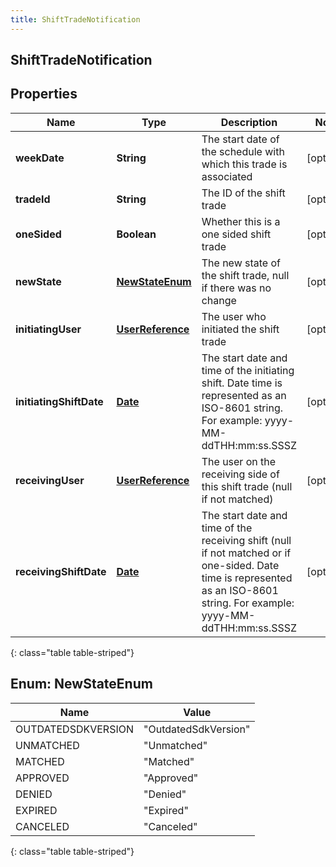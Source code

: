 ```yaml
---
title: ShiftTradeNotification
---
```

## ShiftTradeNotification


## Properties

| Name | Type | Description | Notes |
| ------------ | ------------- | ------------- | ------------- |
| **weekDate** | **String** | The start date of the schedule with which this trade is associated |  [optional] |
| **tradeId** | **String** | The ID of the shift trade |  [optional] |
| **oneSided** | **Boolean** | Whether this is a one sided shift trade |  [optional] |
| **newState** | [**NewStateEnum**](#NewStateEnum) | The new state of the shift trade, null if there was no change |  [optional] |
| **initiatingUser** | [**UserReference**](UserReference.html) | The user who initiated the shift trade |  [optional] |
| **initiatingShiftDate** | [**Date**](Date.html) | The start date and time of the initiating shift. Date time is represented as an ISO-8601 string. For example: yyyy-MM-ddTHH:mm:ss.SSSZ |  [optional] |
| **receivingUser** | [**UserReference**](UserReference.html) | The user on the receiving side of this shift trade (null if not matched) |  [optional] |
| **receivingShiftDate** | [**Date**](Date.html) | The start date and time of the receiving shift (null if not matched or if one-sided. Date time is represented as an ISO-8601 string. For example: yyyy-MM-ddTHH:mm:ss.SSSZ |  [optional] |
{: class="table table-striped"}


<a name="NewStateEnum"></a>

## Enum: NewStateEnum

| Name | Value |
| ---- | ----- |
| OUTDATEDSDKVERSION | &quot;OutdatedSdkVersion&quot; |
| UNMATCHED | &quot;Unmatched&quot; |
| MATCHED | &quot;Matched&quot; |
| APPROVED | &quot;Approved&quot; |
| DENIED | &quot;Denied&quot; |
| EXPIRED | &quot;Expired&quot; |
| CANCELED | &quot;Canceled&quot; |
{: class="table table-striped"}



